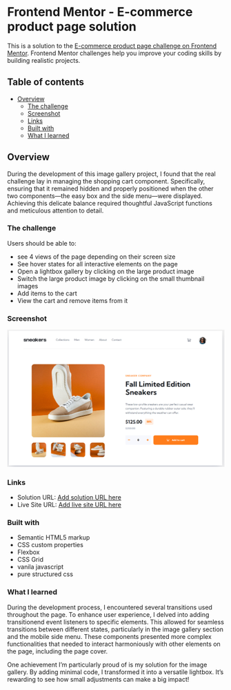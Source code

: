 # Frontend Mentor - E-commerce product page solution

This is a solution to the [E-commerce product page challenge on Frontend Mentor](https://www.frontendmentor.io/challenges/ecommerce-product-page-UPsZ9MJp6). Frontend Mentor challenges help you improve your coding skills by building realistic projects.

## Table of contents

- [Overview](#overview)
  - [The challenge](#the-challenge)
  - [Screenshot](#screenshot)
  - [Links](#links)
  - [Built with](#built-with)
  - [What I learned](#what-i-learned)



## Overview
During the development of this image gallery project, I found that the real challenge lay in managing the shopping cart component. Specifically, ensuring that it remained hidden and properly positioned when the other two components—the easy box and the side menu—were displayed. Achieving this delicate balance required thoughtful JavaScript functions and meticulous attention to detail.

### The challenge

Users should be able to:

- see 4 views of the page depending on their screen size
- See hover states for all interactive elements on the page
- Open a lightbox gallery by clicking on the large product image
- Switch the large product image by clicking on the small thumbnail images
- Add items to the cart
- View the cart and remove items from it

### Screenshot

![](./images/complete_page_preview.jpg)



### Links

- Solution URL: [Add solution URL here](https://your-solution-url.com)
- Live Site URL: [Add live site URL here](https://your-live-site-url.com)



### Built with

- Semantic HTML5 markup
- CSS custom properties
- Flexbox
- CSS Grid
- vanila javascript
- pure structured css


### What I learned

During the development process, I encountered several transitions used throughout the page. To enhance user experience, I delved into adding transitionend event listeners to specific elements. This allowed for seamless transitions between different states, particularly in the image gallery section and the mobile side menu. These components presented more complex functionalities that needed to interact harmoniously with other elements on the page, including the page cover.

One achievement I’m particularly proud of is my solution for the image gallery. By adding minimal code, I transformed it into a versatile lightbox. It’s rewarding to see how small adjustments can make a big impact!






